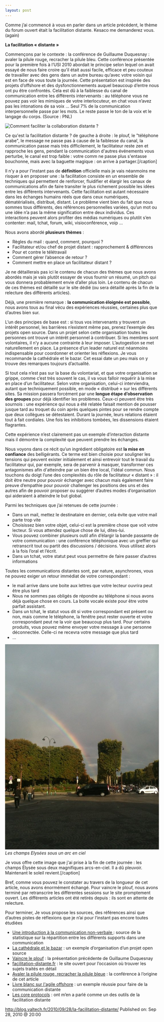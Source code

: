 ```yaml
---
layout: post
---
```

Comme j’ai commencé à vous en parler dans un article précédent, le thème du forum ouvert était la facilitation distante. Kesaco me demanderez vous. (again)

<strong>La facilitation « distante »</strong>

Commençons par le contexte : la conférence de Guillaume Duquesnay : avaler la pilule rouge, recracher la pilule bleu. Cette conférence présentée pour la première fois à l’USI 2010 abordait le principe selon lequel on avait essayé de nous faire croire qu’il était aussi facile, efficace et peu couteux de travailler avec des gens dans un autre bureau qu’avec votre voisin qui est en face de vous toute la journée. Cette présentation est inspirée des projets d’offshore et des dysfonctionnements auquel beaucoup d’entre nous ont pu être confrontés. Cela est dû à la faiblesse du canal de communication entre les différents intervenants : au téléphone vous ne pouvez pas voir les mimiques de votre interlocuteur, en chat vous n’avez pas les intonations de sa voix … Seul 7% de la communication interpersonnelle passe par les mots. Le reste passe le ton de la voix et le langage du corps. (Source : PNL)

<!--more-->

![Comment faciliter la collaboration distante ?](/a/cropped-bannière2.jpg)

Ce qu'est la facilitation distante ? de gauche à droite : le plouf, le "téléphone arabe", le message ne passe pas à cause de la faiblesse du canal, la communication passe mais très difficilement, le facilitateur reste zen et rapproche les gens, pendant la communication d'autres événements vous perturbe, le canal est trop faible : votre comm ne passe plus s'entasse bouchonne, mais avec la baguette magique : on arrive à partager.[/caption]

Il n’y a pour l’instant pas de <strong>définition</strong> officielle mais je vais néanmoins me risquer à en proposer une : la facilitation consiste en un ensemble de techniques qui permettent de renforcer, fluidifier et élargir les canaux de communications afin de faire transiter le plus richement possible les idées entre les différents intervenants. Cette facilitation est autant nécessaire dans les échanges humains réels que dans ceux numériques, dématérialisés, distribué, distant. Le problème vient bien du fait que nous sommes tous différents, des références personnelles variées, qu’un mot ou une idée n’a pas la même signification entre deux individus. Ces interactions peuvent alors profiter des médias numériques ou plutôt s’en contenter: mail, tchat, forum, wiki, visioconférence, voip …

Nous avons abordé <strong>plusieurs thèmes</strong> :
<ul>
	<li>Règles du mail : quand, comment, pourquoi ?</li>
	<li>Facilitateur et/ou chef de projet distant : rapprochement &amp; différences</li>
	<li>Pour et contre le télétravail</li>
	<li>Comment gérer l’absence de retour ?</li>
	<li>Comment mettre en place un facilitateur distant ?</li>
</ul>
Je ne détaillerais pas ici le contenu de chacun des thèmes que nous avons abordés mais je vais plutôt essayer de vous fournir un résumé, un pitch qui vous donnera probablement envie d’aller plus loin. Le contenu de chacun de ces thèmes est détaillé sur le site dédié (ou sera détaillé après la fin de la relecture des différents articles).

Déjà, une première remarque : <strong>la communication éloignée est possible</strong>, nous avons tous au final vécu des expériences réussies, certaines plus que d’autres bien sur.

L’un des principes de base est : si tous vos intervenants y trouvent un intérêt personnel, les barrières n’existent même pas, prenez l’exemple des projets open source. Dans un projet selon cette organisation toutes les personnes ont trouvé un intérêt personnel à contribuer. Si les membres sont volontaires, il n’y a aucune contrainte à leur imposer. L’autogestion se met naturellement en place. La présence d’un leader naturel est néanmoins indispensable pour coordonner et orienter les réflexions. Je vous recommande la cathédrale et le bazar. Cet essai date un peu mais on y trouve des remarques toujours d’actualité.

Si tout cela n’est pas sur la base du volontariat, et que votre organisation se grippe, comme c’est très souvent le cas, il va vous falloir requérir à la mise en place d’un facilitateur. Selon votre organisation, celui-ci interviendra, autant que techniquement possible, en mode « distribué » sur les différents sites. Sa mission passera forcément par une <strong>longue étape d’observation des groupes</strong> pour déjà identifier les problèmes. Ceux-ci peuvent être très sournois : une expérience qui nous a été relatée faisait mention de pousser jusque tard au troquet du coin après quelques pintes pour se rendre compte que deux collègues se détestaient. Durant la journée, leurs relations étaient tout à fait cordiales. Une fois les inhibitions tombées, les dissensions étaient flagrantes.

Cette expérience n’est clairement pas un exemple d’interaction distante mais il démontre la complexité que peuvent prendre les échanges.

Nous voyons dans ce récit qu’un ingrédient obligatoire est <strong>la mise en confiance</strong> des belligérants. Ce terme est bien choisie pour souligner les tensions qui peuvent exister initialement et ainsi entrevoir tout le travail du facilitateur qui, par exemple, sera de parvenir à masquer, transformer ces antagonismes afin d'atteindre par un bien être local, l'idéal commun. Nous touchons du doigt l’une des complexités du rôle de facilitateur « distant » : il doit être neutre pour pouvoir échanger avec chacun mais également faire preuve d’empathie pour pouvoir challenger les positions des uns et des autres afin de pouvoir proposer ou suggérer d’autres modes d’organisation qui aideraient à atteindre le but global.

Parmi les techniques que j’ai retenues de cette journée :
<ul>
	<li>Dans un mail, mettez le destinataire en dernier, cela évite que votre mail parte trop vite</li>
	<li>Choisissez bien votre objet, celui-ci est la première chose que voit votre lecteur. Si vous attendez quelque chose de lui, dites-lui.</li>
	<li>Vous pouvez combiner plusieurs outil afin d’élargir la bande passante de votre communication : une conférence téléphonique avec un greffier qui retranscrit tout ou partit des discussions / décisions. Vous utilisez alors à la fois l’oral et l’écrit.</li>
	<li>Dans un tchat, votre statut peut vous permettre de faire passer d’autres informations</li>
</ul>
Toutes les communications distantes sont, par nature, asynchrones, vous ne pouvez exiger un retour immédiat de votre correspondant :
<ul>
	<li>le mail arrive dans une boite aux lettres que votre lecteur ouvrira peut être plus tard</li>
	<li>Nous ne sommes pas obligés de répondre au téléphone si nous avons déjà quelque chose en cours. La boite vocale existe pour être votre parfait assistant.</li>
	<li>Dans un tchat, le statut vous dit si votre correspondant est présent ou non, mais comme le téléphone, la fenêtre peut rester ouverte et votre correspondant peut ne la voir que beaucoup plus tard. Pour certains produits, vous pouvez même envoyer votre message à une personne déconnectée. Celle-ci ne recevra votre message que plus tard</li>
	<li>…</li>
</ul>

![Les champs Elysées sous un arc en ciel](/a/58759_1638916492118_1212931456_1769054_1848650_n.jpg)
*Les champs Elysées sous un arc en ciel*

 Je vous offre cette image que j'ai prise à la fin de cette journée : les champs Élysée sous deux magnifiques arcs-en-ciel. Il a dû pleuvoir. Maintenant le soleil revient.[/caption]

Bref, comme vous pouvez le constater au travers de la longueur de cet article, nous avons énormément échangé. Pour vaincre le plouf, nous avons terminé par retranscrire les différentes sessions sur le site promptement ouvert. Les différents articles ont été retirés depuis : ils sont en attente de relecture.

Pour terminer, Je vous propose les sources, des références ainsi que d’autres pistes de réflexions que je n’ai pour l’instant pas encore toutes étudiées
<ul>
	<li><a href="http://programmationneurolinguistique.info/pnl_nonverbale.html">Une introduction à la communication non-verbale </a>: source de la statistique sur la répartition entre les différents supports dans une communication</li>
	<li><a href="http://www.linux-france.org/article/these/cathedrale-bazar/cathedrale-bazar_monoblock.html">La cathédrale et le bazar</a> : un exemple d’organisation d’un projet open source</li>
	<li><a href="http://vaincre-le-plouf.fr/">Vaincre le plouf</a> : la présentation précédente de Guillaume Duquesnay</li>
	<li><a href="http://facilitation-distante.fr/">facilitation-distante.fr</a> : le site ouvert pour l’occasion où trouver les sujets traités en détail</li>
	<li><a href="http://www.universite-du-si.com/fr/conferences/6-paris-usi-2010/sessions/883-avaler-la-pilule-rouge-recracher-la-pilule-bleue">Avaler la pilule rouge, recracher la pilule bleue</a> : la conférence à l’origine de cet article</li>
	<li><a href="http://www.kpitcummins.com/french/downloads/Agile_whitepaper.pdf">Livre blanc sur l'agile offshore</a> : un exemple réussie pour faire de la communication distante</li>
	<li><a href="http://www.mccarthyshow.com/LearnForFree/TheCoreProtocolsOnline/tabid/103/Default.aspx">Les core protocols</a> : ont m’en a parlé comme un des outils de la facilitation distante</li>
</ul>

http://blog.valtech.fr/2010/09/28/la-facilitation-distante/
Published on: Sep 28, 2010 @ 20:00